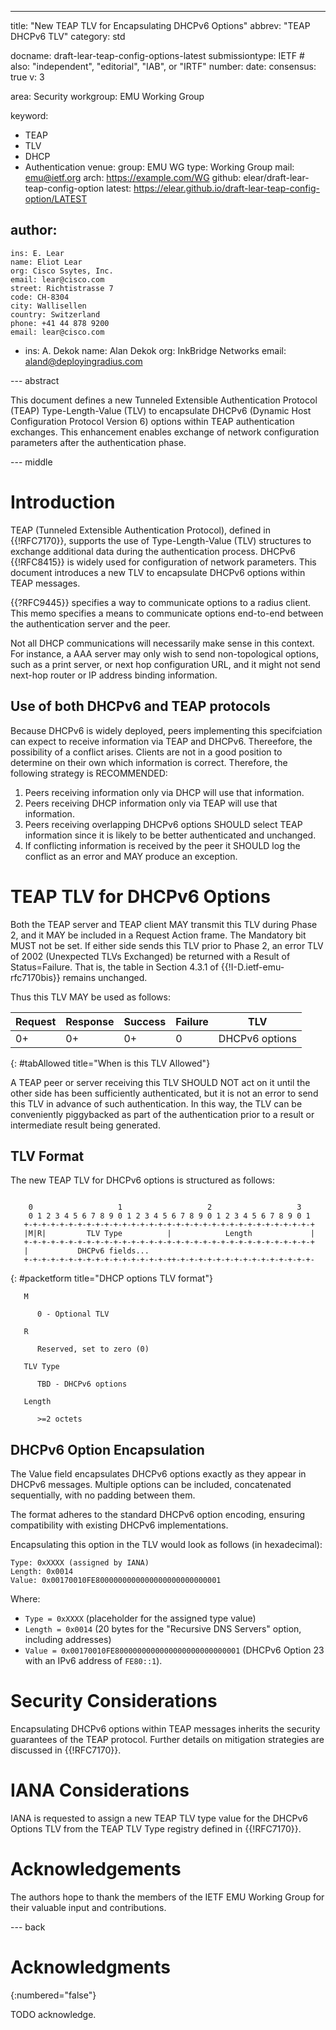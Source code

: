 ---
title: "New TEAP TLV for Encapsulating DHCPv6 Options"
abbrev: "TEAP DHCPv6 TLV"
category: std

docname: draft-lear-teap-config-options-latest
submissiontype: IETF  # also: "independent", "editorial", "IAB", or "IRTF"
number:
date:
consensus: true
v: 3

area: Security
workgroup: EMU Working Group

keyword:
  - TEAP
  - TLV
  - DHCP
  - Authentication
venue:
  group: EMU WG
  type: Working Group
  mail: emu@ietf.org
  arch: https://example.com/WG
  github: elear/draft-lear-teap-config-option
  latest: https://elear.github.io/draft-lear-teap-config-option/LATEST

author:
 -
    ins: E. Lear
    name: Eliot Lear
    org: Cisco Ssytes, Inc.
    email: lear@cisco.com
    street: Richtistrasse 7
    code: CH-8304
    city: Wallisellen
    country: Switzerland
    phone: +41 44 878 9200
    email: lear@cisco.com
  -
    ins: A. Dekok
    name: Alan Dekok
    org: InkBridge Networks
    email: aland@deployingradius.com

--- abstract

This document defines a new Tunneled Extensible Authentication
Protocol (TEAP) Type-Length-Value (TLV) to encapsulate DHCPv6 (Dynamic
Host Configuration Protocol Version 6) options within TEAP
authentication exchanges. This enhancement enables exchange
of network configuration parameters after the authentication
phase.

--- middle

# Introduction

TEAP (Tunneled Extensible Authentication Protocol), defined in
{{!RFC7170}}, supports the use of Type-Length-Value (TLV) structures
to exchange additional data during the authentication process. DHCPv6
{{!RFC8415}} is widely used for configuration of network
parameters. This document introduces a new TLV to encapsulate DHCPv6
options within TEAP messages.

{{?RFC9445}} specifies a way to communicate options to a radius
client.  This memo specifies a means to communicate options
end-to-end between the authentication server and the peer.

Not all DHCP communications will necessarily make sense in this
context.  For instance, a AAA server may only wish to send
non-topological options, such as a print server, or next hop
configuration URL, and it might not send next-hop router or
IP address binding information.

## Use of both DHCPv6 and TEAP protocols

Because DHCPv6 is widely deployed, peers implementing this specifciation
can expect to receive information via TEAP and DHCPv6.  Thereefore, the
possibility of a conflict arises.  Clients are not in a good position to
determine on their own which information is correct.  Therefore, the
following strategy is RECOMMENDED:

1. Peers receiving information only via DHCP will use that information.
2. Peers receiving DHCP information only via TEAP will use that information.
3. Peers receiving overlapping DHCPv6 options SHOULD select TEAP information
   since it is likely to be better authenticated and unchanged.
4. If conflicting information is received by the peer it SHOULD log the
   conflict as an error and MAY produce an exception.

# TEAP TLV for DHCPv6 Options

Both the TEAP server and TEAP client MAY transmit this TLV during
Phase 2, and it MAY be included in a Request Action frame.  The
Mandatory bit MUST not be set.  If either side sends this TLV prior
to Phase 2, an error TLV of 2002 (Unexpected TLVs Exchanged)
be returned with a Result of Status=Failure.  That is, the table
in Section 4.3.1 of {{!I-D.ietf-emu-rfc7170bis}} remains unchanged.

Thus this TLV MAY be used as follows:

| Request | Response | Success | Failure | TLV          |
|---------|----------|---------|---------|--------------|
|   0+    |   0+     |  0+     |   0     |DHCPv6 options|
{: #tabAllowed title="When is this TLV Allowed"}

A TEAP peer or server receiving this TLV SHOULD NOT act on it until
the other side has been sufficiently authenticated, but it is not an
error to send this TLV in advance of such authentication.  In this
way, the TLV can be conveniently piggybacked as part of the
authentication prior to a result or intermediate result being
generated.

##  TLV Format

The new TEAP TLV for DHCPv6 options is structured as follows:

~~~~~

    0                   1                   2                   3
    0 1 2 3 4 5 6 7 8 9 0 1 2 3 4 5 6 7 8 9 0 1 2 3 4 5 6 7 8 9 0 1
   +-+-+-+-+-+-+-+-+-+-+-+-+-+-+-+-+-+-+-+-+-+-+-+-+-+-+-+-+-+-+-+-+
   |M|R|         TLV Type          |            Length             |
   +-+-+-+-+-+-+-+-+-+-+-+-+-+-+-+-+-+-+-+-+-+-+-+-+-+-+-+-+-+-+-+-+
   |           DHCPv6 fields...
   +-+-+-+-+-+-+-+-+-+-+-+-+-+-+-+-++-+-+-+-+-+-+-+-+-+-+-+-+-+-+-+-

~~~~~
{: #packetform title="DHCP options TLV format"}

~~~~~
   M

      0 - Optional TLV

   R

      Reserved, set to zero (0)

   TLV Type

      TBD - DHCPv6 options

   Length

      >=2 octets

~~~~~

## DHCPv6 Option Encapsulation

The Value field encapsulates DHCPv6 options exactly as they appear in
DHCPv6 messages. Multiple options can be included, concatenated
sequentially, with no padding between them.

The format adheres to the standard DHCPv6 option encoding, ensuring compatibility with existing DHCPv6 implementations.

Encapsulating this option in the TLV would look as follows (in hexadecimal):

~~~~~
Type: 0xXXXX (assigned by IANA)
Length: 0x0014
Value: 0x00170010FE8000000000000000000000000001
~~~~~

Where:

- `Type = 0xXXXX` (placeholder for the assigned type value)
- `Length = 0x0014` (20 bytes for the "Recursive DNS Servers" option, including addresses)
- `Value = 0x00170010FE8000000000000000000000000001` (DHCPv6 Option 23 with an IPv6 address of `FE80::1`).


# Security Considerations

Encapsulating DHCPv6 options within TEAP messages inherits the
security guarantees of the TEAP protocol. Further details on
mitigation strategies are discussed in {{!RFC7170}}.

# IANA Considerations

IANA is requested to assign a new TEAP TLV type value for the DHCPv6
Options TLV from the TEAP TLV Type registry defined in {{!RFC7170}}.


# Acknowledgements

The authors hope to thank the members of the IETF EMU Working Group
for their valuable input and contributions.

--- back

# Acknowledgments
{:numbered="false"}

TODO acknowledge.
